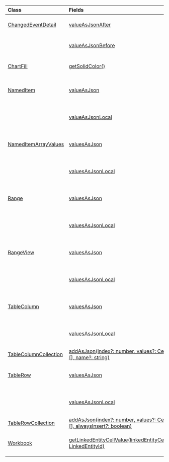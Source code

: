 | Class | Fields | Description |
|:---|:---|:---|
|[ChangedEventDetail](/javascript/api/excel/excel.changedeventdetail)|[valueAsJsonAfter](/javascript/api/excel/excel.changedeventdetail#excel-excel-changedeventdetail-valueasjsonafter-member)|Represents the type of value after the change.|
||[valueAsJsonBefore](/javascript/api/excel/excel.changedeventdetail#excel-excel-changedeventdetail-valueasjsonbefore-member)|Represents the type of value before the change.|
|[ChartFill](/javascript/api/excel/excel.chartfill)|[getSolidColor()](/javascript/api/excel/excel.chartfill#excel-excel-chartfill-getsolidcolor-member(1))|Gets the uniform color fill formatting of a chart element.|
|[NamedItem](/javascript/api/excel/excel.nameditem)|[valueAsJson](/javascript/api/excel/excel.nameditem#excel-excel-nameditem-valueasjson-member)|A JSON representation of the values in this named item.|
||[valueAsJsonLocal](/javascript/api/excel/excel.nameditem#excel-excel-nameditem-valueasjsonlocal-member)|A JSON representation of the values in this named item.|
|[NamedItemArrayValues](/javascript/api/excel/excel.nameditemarrayvalues)|[valuesAsJson](/javascript/api/excel/excel.nameditemarrayvalues#excel-excel-nameditemarrayvalues-valuesasjson-member)|A JSON representation of the values in this named item array.|
||[valuesAsJsonLocal](/javascript/api/excel/excel.nameditemarrayvalues#excel-excel-nameditemarrayvalues-valuesasjsonlocal-member)|A JSON representation of the values in this named item array.|
|[Range](/javascript/api/excel/excel.range)|[valuesAsJson](/javascript/api/excel/excel.range#excel-excel-range-valuesasjson-member)|A JSON representation of the values in the cells in this range.|
||[valuesAsJsonLocal](/javascript/api/excel/excel.range#excel-excel-range-valuesasjsonlocal-member)|A JSON representation of the values in the cells in this range.|
|[RangeView](/javascript/api/excel/excel.rangeview)|[valuesAsJson](/javascript/api/excel/excel.rangeview#excel-excel-rangeview-valuesasjson-member)|A JSON representation of the values in the cells in this range.|
||[valuesAsJsonLocal](/javascript/api/excel/excel.rangeview#excel-excel-rangeview-valuesasjsonlocal-member)|A JSON representation of the values in the cells in this range.|
|[TableColumn](/javascript/api/excel/excel.tablecolumn)|[valuesAsJson](/javascript/api/excel/excel.tablecolumn#excel-excel-tablecolumn-valuesasjson-member)|A JSON representation of the values in the cells in this table column.|
||[valuesAsJsonLocal](/javascript/api/excel/excel.tablecolumn#excel-excel-tablecolumn-valuesasjsonlocal-member)|A JSON representation of the values in the cells in this table column.|
|[TableColumnCollection](/javascript/api/excel/excel.tablecolumncollection)|[addAsJson(index?: number, values?: CellValue[][], name?: string)](/javascript/api/excel/excel.tablecolumncollection#excel-excel-tablecolumncollection-addasjson-member(1))|Adds a new column to the table.|
|[TableRow](/javascript/api/excel/excel.tablerow)|[valuesAsJson](/javascript/api/excel/excel.tablerow#excel-excel-tablerow-valuesasjson-member)|A JSON representation of the values in the cells in this table row.|
||[valuesAsJsonLocal](/javascript/api/excel/excel.tablerow#excel-excel-tablerow-valuesasjsonlocal-member)|A JSON representation of the values in the cells in this table row.|
|[TableRowCollection](/javascript/api/excel/excel.tablerowcollection)|[addAsJson(index?: number, values?: CellValue[][], alwaysInsert?: boolean)](/javascript/api/excel/excel.tablerowcollection#excel-excel-tablerowcollection-addasjson-member(1))|Adds one or more rows to the table.|
|[Workbook](/javascript/api/excel/excel.workbook)|[getLinkedEntityCellValue(linkedEntityCellValueId: LinkedEntityId)](/javascript/api/excel/excel.workbook#excel-excel-workbook-getlinkedentitycellvalue-member(1))|Returns a `LinkedEntityCellValue` based on the provided `LinkedEntityId`.|

